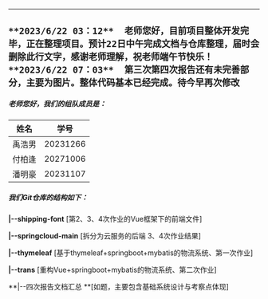 
---
`**2023/6/22 03：12**`​`​  老师您好，目前项目整体开发完毕，正在整理项目。预计22日中午完成文档与仓库整理，届时会删除此行文字，感谢老师理解，祝老师端午节快乐！  
`​`**2023/6/22 07：03**`​`​  第三次第四次报告还有未完善部分，主要为图片。整体代码基本已经完成。待今早再次修改`
---

##### 老师您好，我们的组队成员是：

| 姓名   | 学号     |
| -------- | ---------- |
| 禹浩男 | 20231266 |
| 付柏逢 | 20271006 |
| 潘明豪 | 20231107 |

##### 我们Git仓库的结构如下：

**|--shipping-font** 		[第2、3、4次作业的Vue框架下的前端文件]  

**|--springcloud-main** 	[拆分为云服务的后端 3、4次作业结果]  

**|--thymeleaf** 			[基于thymeleaf+springboot+mybatis的物流系统、第一次作业]  

**|--trans** 				[重构Vue+springboot+mybatis的物流系统、第二次作业]  

**|--四次报告文档汇总		**[如题，主要包含基础系统设计与考察点体现]  

